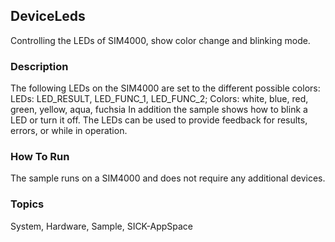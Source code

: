 ## DeviceLeds
Controlling the LEDs of SIM4000, show color change and blinking mode.

### Description
The following LEDs on the SIM4000 are set to the different possible colors:
LEDs: LED_RESULT, LED_FUNC_1, LED_FUNC_2;
Colors: white, blue, red, green, yellow, aqua, fuchsia
In addition the sample shows how to blink a LED or turn it off.
The LEDs can be used to provide feedback for results, errors, or while in
operation. 

### How To Run
The sample runs on a SIM4000 and does not require any additional
devices.

### Topics
System, Hardware, Sample, SICK-AppSpace
